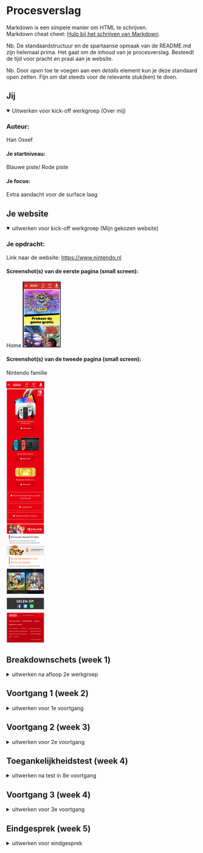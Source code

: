 # Procesverslag
Markdown is een simpele manier om HTML te schrijven.  
Markdown cheat cheet: [Hulp bij het schrijven van Markdown](https://github.com/adam-p/markdown-here/wiki/Markdown-Cheatsheet).

Nb. De standaardstructuur en de spartaanse opmaak van de README.md zijn helemaal prima. Het gaat om de inhoud van je procesverslag. Besteedt de tijd voor pracht en praal aan je website.

Nb. Door *open* toe te voegen aan een *details* element kun je deze standaard open zetten. Fijn om dat steeds voor de relevante stuk(ken) te doen.





## Jij

<details open>
<summary> Uitwerken voor kick-off werkgroep (Over mij)</summary>

### Auteur:
Han Ossef

#### Je startniveau:
Blauwe piste/ Rode piste

#### Je focus:
Extra aandacht voor de surface laag
</details>





## Je website

<details open>
<summary>uitwerken voor kick-off werkgroep (Mijn gekozen website)</summary>

### Je opdracht:
Link naar de website: 
https://www.nintendo.nl

#### Screenshot(s) van de eerste pagina (small screen): 
Home
<img src="images/home.png" width="100px" alt="Nintendo Home">

#### Screenshot(s) van de tweede pagina (small screen):
Nintendo familie

<img src="images/Nintendo-Switch-familie.png" width="100px" alt="Nintendo Familie">
 
</details>





## Breakdownschets (week 1)

<details>
<summary>uitwerken na afloop 2e werkgroep</summary>

### de hele pagina: Home
<img src="images/break1.png" width="100px" alt="breakdown van de hele pagina">

### de hele pagina: Nintendo Switch Familie
<img src="images/break2.png" width="100px" alt="breakdown van de hele pagina">

### dynamisch deel: Menu
<img src="images/break3.png" width="100px" alt="breakdown van een dynamisch deel">

### wellicht nog een dynamisch deel slider: 
<img src="images/break4.png" width="100px" alt="breakdown van nog een dynamisch deel">

</details>





## Voortgang 1 (week 2)

<details>
<summary>uitwerken voor 1e voortgang</summary>

### Stand van zaken
Wat erg goed ging is het kiezen van een website en een begin maken. Helaas was veel weggezakt voor mij waardoor ik even opnieuw kennisclips heb moeten kijken voor verfrissing. De meer ik bezig was en weer ging sleutelen aan code de meer weer omhoog kwam. De breakdown schets maken ging wat makkelijker omdat de student-assistenten mij daar ook bij hebben geholpen. 

<p> Start van mijn website</p>
<img src="images/startvanmijnwebsite.png" width="375px" alt="start van mijn website">

<p> Voortgang van menu</p>
<img src="images/Menugelukt.png" width="375px" alt="menu gelukt">


### Feedback ronde: 1
Uitkomst feedback 

- punt 1: Ik heb te veel classes met namen die niet duidelijk zijn. 
- punt 2: Ik heb divs die ik beter kan vervangen
- punt 3: Nette code en maak goed gebruik van notities
</details>


## Voortgang 2 (week 3)

<details>
<summary>uitwerken voor 2e voortgang</summary>

### Stand van zaken
Deze week heb ik veel gewerkt aan mijn website. Ik ben een stuk verder gekomen waardoor de basis er goed in zit voor beide pagina's. Nu ben ik bezig met animaties toevoegen wat ik nog wel lastig vind, zoals bij de slider. Ik vind dit erg leuk en blijf sleutelen tot iets lukt.  Door de feedback van vorige week en deze week heb ik erg veel classes vervangen door :nth-of-type. Dit was nieuw voor mij en kwam er achter hoe makkelijk het eigenlijk te gebruiken is. Divs heb ik mede hierdoor ook vervangen. Ik had nog niet overal notities maar die heb ik overal toegevoegd. Wanneer je op de menu button ging hoveren was er geen cursor pointer maar nu wel. 

<p> Latest games</p>
<img src="images/latestgames.png" width="375px" alt="latest games">

<p> Slider</p>
<img src="images/slider.png" width="375px" alt="slider">

### Feedback rond: 2 
- Te veel classes
- Hamburger menu met transistion laten bewegen en niet met animeren. 
- Hamburger menu moet een cursor pointer krijgen
- Plaatjes in de newsfeed kunnen beter met transition naar boven komen dan met top:-1;
- Opschonen van code 
- Mijn naam zetten bij author

</details>





## Toegankelijkheidstest (week 4)

<details>
<summary>uitwerken na test in 8e voortgang</summary>

### Bevindingen
Lijst met je bevindingen die in de test naar voren kwamen:

#### h2 in hamburgermenu
Glaucoma/rp:
Letters in de hamburger menu zijn niet goet te lezen, die moeten groter. 

<p>Voor aanpassing</p>
<img src="images/h2uitgeklaptmenubefore.png" width="375px" alt="h2 in uitgeklaptmenu voor aanpassing">

<p>Na aanpassing</p>
<img src="images/h2uitgeklaptmenuafter.png" width="375px" alt="h2 in uitgeklaptmenu na aanpassing">



#### P in onlangs uitgekomen
Glaucoma/rp:
P in onlangs uitgekomen niet goed te lezen. 

Ik heb dit zo gelaten omdat de iconen wel goed te zien zijn en aan de hand daarvan weet wat het betekend. 

#### Onlangs uitgekomen heeft geen state 
Glaucoma/rp:
Je kan in onlangs uitgekomen niet zien dat het een button is, misschien een state toevoegen i.p.v. alleen underline. 

Ik heb een underline toegevoegd bij de h2 en de img scaled iets groter bij een hover state.


<p>Voor aanpassing</p>
<img src="images/onlangsuitgekomenbefore.png" width="375px" alt="onlang uitgekomen voor aanpassing">

<p>Na aanpassing</p>
<img src="images/onlangsuitgekomenafter.png" width="375px" alt="onlangs uitgekomen na aanpassing">


#### Taal naar Nederlands veranderen 
Voice-over:
Mijn website word in het engels voorgelezen omdat mijn bestand op Engels staat en die moet ik veranderen in het Nederlands.

#### Voice-over is goed
Blur: 
Het is zo wazig dat niks te lezen is. Contrast is wel goed te zien maar hierbij is voice-over geadviseert. Met voice-over word alles goed uitgelegd. Ik heb alleen geen automatische afspeel functie. 

#### Bevindingen nintendo.nl
Bevindingen op de nintendo.nl website:
- De home knop heeft unlabbeld image
- Door te tabben skipt het opties

</details>





## Voortgang 3 (week 4)

<details>
<summary>uitwerken voor 3e voortgang</summary>

### Stand van zaken
Deze week ben ik echt bezig met responsive maken en darkmode. Ik probeer nog meer animaties toe te voegen omdat ik het leuk vind. Ook wil ik al mijn code weer langs om het nog netter te maken en om te kijken of ik overbodige code heb die niet nodig is. Ook ben ik bezig geweest met grid op mijn index.html op section news_feed! Voor de laatste loodjes wil ik nog wat bevindingen uit de test verwerken, zoals bepaalde letters groter maken en dat sommige elementen een heldere hover krijgen. 

<p> Dark mode</p>
<img src="images/darkmode.png" width="375px" alt="dark mode">

<p> Light mode</p>
<img src="images/lightmode.png" width="375px" alt="light mode">

<p>Responsive 48em</p>
<img src="images/bezigmetresponsive.png" width="375px" alt="48EM Responsive">

<p>Responsive 64em</p>
<img src="images/bezigmetresponsive2.png" width="375px" alt="64EM Responsive">

<p>Grid</p>
<img src="images/grid.png" width="375px" alt="grid">

### Feedback ronde: 3
- Html/css/javascript ziet er erg netjes en duidelijk uit
- Sections in latest_games kan je een article van maken omdat het een article is
- In het proces verslag voor bevindingen ook de feedback noteren hoe je het hebt aangepast

</details>





## Eindgesprek (week 5)

<details>
<summary>uitwerken voor eindgesprek</summary>

### Stand van zaken
Laatste loodjes: Sommige elementen op de tweede pagina nog mooier responsive maken. Beoordelings formulier erbij houden en eventueel nog hier en daar wat aanpassen. Feedback en test bevindingen nog verwerken (zie bevindgen om te zien hoe ik het heb aangepast).

Ik heb de hamburger menu eindelijk voor elkaar gekregen. Ik heb javascript met een if (true) else (false) toegevoegd. Hierbij kwam ik erachter dat wij javascript vorige jaar hebben geleerd op een oudere versie. Joeri heeft mij uitgelegd dat => eigenlijk function heet. Const en let zijn de vervanger van var. Let kan van waarde veranderen en Const kan je niet veranderen. Beide zijn nog te gebruiken maar het is beter dat het niet gemengd word. Ik heb alles op var gelaten omdat ik dat vorige jaar heb gebruikt en al begrijp.  

<p> Menu zonder te klikken</p>
<img src="images/menubefore.png" width="375px" alt="menu voor klikken">

<p> Menu geklikt</p>
<img src="images/menuafter.png" width="375px" alt="menua na klikken">


<p> NS online voor de aanpassing (zonder state)</p>
<img src="images/nsonlineafter.png" width="375px" alt="ns online voor de aanpassing">

<p> NS Online na de aanpassing met hover state</p>
<img src="images/nsonlinebefore.png" width="375px" alt="ns online na de aanpassing">

<p> Ns modellen heeft eigenlijk 4 list items maar bij desktop versie gaat de derde op display:non; en bij mobiel display:block;. Dit heb ik gedaan omdat het de eerste plaatje naar het midden moet gaan bij een groter scherm</p>
<p>Mobiel</p>
<img src="images/nsmodellen1.png" width="375px" alt="ns modellen mobiele versie">

<p> Desktop versie</p>
<img src="images/nsmodellen2.png" width="375px" alt="ns modellen desktop versie">


 
### Screenshot(s)

<p> Eind versie home pagina</p>
<img src="images/eindhomedesktop.png" width="500px" alt="Eind versie home pagina">

<p> Eind versie Nintendo Familie pagina (desktop)</p>
<img src="images/eindnsfamdesktop.png" width="500px" alt="Eind versie NS Familie pagina">

<p> Eind versie 48em </p>
<img src="images/eindipad.png" width="500px" alt="Eind versie 48em>

<p> Eind versie mobiel </p>
<img src="images/eindmobiel.png" width="500px" alt="Eind versie mobiel>

<p> Eind versie darkmode</p>
<img src="images/einddark.png" width="500px" alt="Eind darkmode>

<img src="images/einddark2.png" width="500px" alt="Eind darkmode>

</details>





## Bronnenlijst

<details open>
<summary>continu bijhouden terwijl je werkt</summary>

Nb. Wees specifiek ('css-tricks' als bron is bijv. niet specifiek genoeg).

1. bron 1 dropdown: https://developer.mozilla.org/en-US/docs/Web/HTML/Element/select 
2. bron 2 voor positioneren van h2's op een afbeelding: https://codepen.io/shooft/pen/mdwwqNz 
3. bron 3 alle content: https://www.nintendo.nl/index.html
4. bron 4 alle content: https://www.nintendo.nl/Nintendo-Switch-familie/Nintendo-Switch-familie-1618251.html
5. bron 5 slider animatie: https://developer.mozilla.org/en-US/docs/Web/CSS/animation
6. bron 6 voor grid: https://www.youtube.com/watch?v=br-0i3U1VCA
7. bron 7 voor hamburger animatie: https://www.youtube.com/watch?v=dIyVTjJAkLw
</details>
